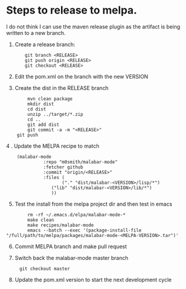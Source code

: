 
# Steps to release to melpa.  

I do not think I can use the maven release plugin as the artifact is
being written to a new branch.

1.  Create a release branch:

```
       git branch <RELEASE>
       git push origin <RELEASE>
       git checkout <RELEASE>
```

2.  Edit the pom.xml on the branch with the new VERSION

3.  Create the dist in the RELEASE branch

```
        mvn clean package
        mkdir dist
        cd dist
        unzip ../target/*.zip
        cd ..
        git add dist
        git commit -a -m "<RELEASE>"
	git push
```

4 . Update the MELPA recipe to match

```
  	(malabar-mode 
		      :repo "m0smith/malabar-mode" 
		      :fetcher github 
		      :commit "origin/<RELEASE>"
		      :files (
		      	     ("." "dist/malabar-<VERSION>/lisp/*")
			     ("lib" "dist/malabar-<VERSION>/lib/*")
			     ))
```

5. Test the install from the melpa project dir and then test in emacs

```
        rm -rf ~/.emacs.d/elpa/malabar-mode-*
        make clean
        make recipes/malabar-mode
        emacs --batch --exec '(package-install-file "/full/path/to/melpa/packages/malabar-mode-<MELPA-VERSION>.tar")'
```



6. Commit MELPA branch and make pull request

7.  Switch back the malabar-mode master branch

```
  	 git checkout master
```
8.  Update the pom.xml version to start the next development cycle


